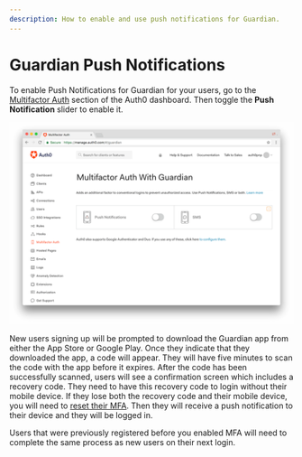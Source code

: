 ```yaml
---
description: How to enable and use push notifications for Guardian.
---
```

# Guardian Push Notifications

To enable Push Notifications for Guardian for your users, go to the [Multifactor Auth](${manage_url}/#/guardian) section of the Auth0 dashboard. Then toggle the **Push Notification** slider to enable it.

![](/media/articles/mfa/guardian-dashboard.png)

New users signing up will be prompted to download the Guardian app from either the App Store or Google Play. Once they indicate that they downloaded the app, a code will appear. They will have five minutes to scan the code with the app before it expires. After the code has been successfully scanned, users will see a confirmation screen which includes a recovery code. They need to have this recovery code to login without their mobile device. If they lose both the recovery code and their mobile device, you will need to [reset their MFA](#reset-an-mfa-for-a-user). Then they will receive a push notification to their device and they will be logged in.

Users that were previously registered before you enabled MFA will need to complete the same process as new users on their next login.
